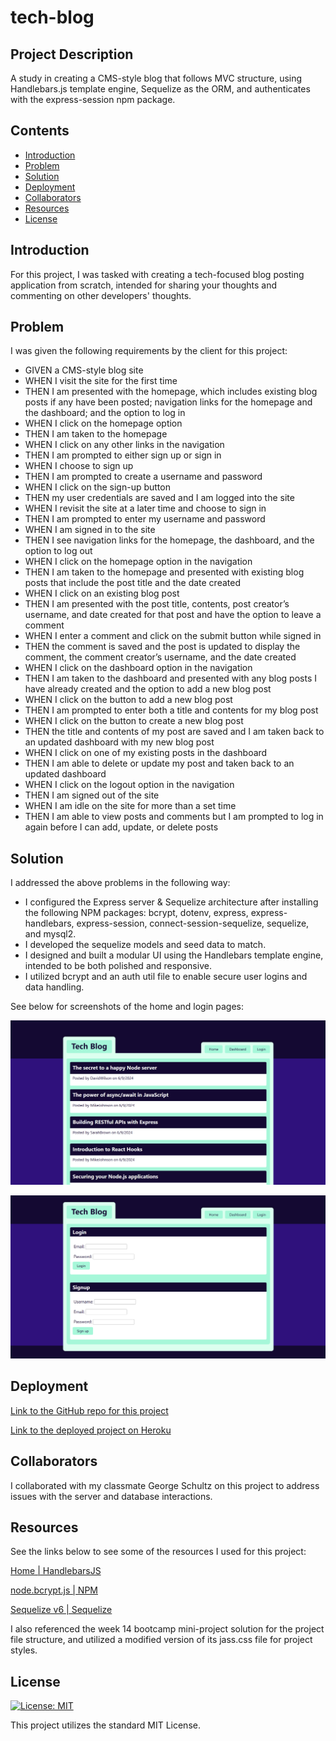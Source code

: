 # tech-blog

## Project Description

A study in creating a CMS-style blog that follows MVC structure, using Handlebars.js template engine, Sequelize as the ORM, and authenticates with the express-session npm package.

## Contents

- [Introduction](#introduction)
- [Problem](#problem)
- [Solution](#solution)
- [Deployment](#deployment)
- [Collaborators](#collaborators)
- [Resources](#resources)
- [License](#License)

## Introduction

For this project, I was tasked with creating a tech-focused blog posting application from scratch, intended for sharing your thoughts and commenting on other developers' thoughts.

## Problem

I was given the following requirements by the client for this project:

- GIVEN a CMS-style blog site
- WHEN I visit the site for the first time
- THEN I am presented with the homepage, which includes existing blog posts if any have been posted; navigation links for the homepage and the dashboard; and the option to log in
- WHEN I click on the homepage option
- THEN I am taken to the homepage
- WHEN I click on any other links in the navigation
- THEN I am prompted to either sign up or sign in
- WHEN I choose to sign up
- THEN I am prompted to create a username and password
- WHEN I click on the sign-up button
- THEN my user credentials are saved and I am logged into the site
- WHEN I revisit the site at a later time and choose to sign in
- THEN I am prompted to enter my username and password
- WHEN I am signed in to the site
- THEN I see navigation links for the homepage, the dashboard, and the option to log out
- WHEN I click on the homepage option in the navigation
- THEN I am taken to the homepage and presented with existing blog posts that include the post title and the date created
- WHEN I click on an existing blog post
- THEN I am presented with the post title, contents, post creator’s username, and date created for that post and have the option to leave a comment
- WHEN I enter a comment and click on the submit button while signed in
- THEN the comment is saved and the post is updated to display the comment, the comment creator’s username, and the date created
- WHEN I click on the dashboard option in the navigation
- THEN I am taken to the dashboard and presented with any blog posts I have already created and the option to add a new blog post
- WHEN I click on the button to add a new blog post
- THEN I am prompted to enter both a title and contents for my blog post
- WHEN I click on the button to create a new blog post
- THEN the title and contents of my post are saved and I am taken back to an updated dashboard with my new blog post
- WHEN I click on one of my existing posts in the dashboard
- THEN I am able to delete or update my post and taken back to an updated dashboard
- WHEN I click on the logout option in the navigation
- THEN I am signed out of the site
- WHEN I am idle on the site for more than a set time
- THEN I am able to view posts and comments but I am prompted to log in again before I can add, update, or delete posts

## Solution

I addressed the above problems in the following way:

- I configured the Express server & Sequelize architecture after installing the following NPM packages: bcrypt, dotenv, express, express-handlebars, express-session, connect-session-sequelize, sequelize, and mysql2.
- I developed the sequelize models and seed data to match.
- I designed and built a modular UI using the Handlebars template engine, intended to be both polished and responsive.
- I utilized bcrypt and an auth util file to enable secure user logins and data handling.

See below for screenshots of the home and login pages:

![Screenshot of deployed project's homepage](./public/assets/project-screenshot_home.png)

![Screenshot of deployed project's login page](./public/assets/project-screenshot_login.png)

## Deployment

[Link to the GitHub repo for this project](https://github.com/Aoliva96/tech-blog)

[Link to the deployed project on Heroku](https://bootcamp-project-tech-blog-6939c1dede08.herokuapp.com/)

## Collaborators

I collaborated with my classmate George Schultz on this project to address issues with the server and database interactions.

## Resources

See the links below to see some of the resources I used for this project:

[Home | HandlebarsJS](https://handlebarsjs.com/)

[node.bcrypt.js | NPM](https://www.npmjs.com/package/bcrypt)

[Sequelize v6 | Sequelize](https://sequelize.org/docs/v6/)

I also referenced the week 14 bootcamp mini-project solution for the project file structure, and utilized a modified version of its jass.css file for project styles.

## License

[![License: MIT](https://img.shields.io/badge/License-MIT-yellow.svg)](https://opensource.org/licenses/MIT)

This project utilizes the standard MIT License.
